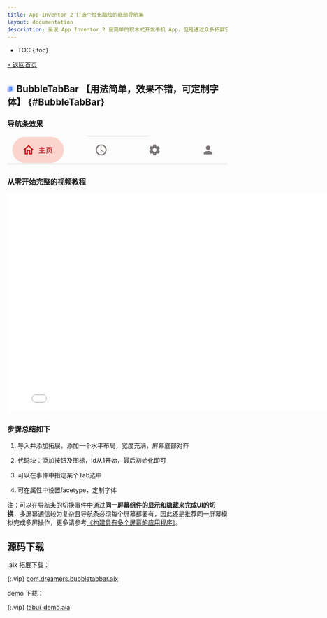 ```yaml
---
title: App Inventor 2 打造个性化酷炫的底部导航条
layout: documentation
description: 虽说 App Inventor 2 是简单的积木式开发手机 App，但是通过众多拓展它也能实现很多酷炫的功能，比如本文介绍的一款酷炫导航条，函数代码块用法超级简单，效果不错。当然还有更复杂更个性化的导航条拓展。
---
```


* TOC
{:toc}

[&laquo; 返回首页](index.html)

## <img src="navbar/BubbleTabBar.png" style="width:16px;margin:-4px 5px 0 0">BubbleTabBar 【用法简单，效果不错，可定制字体】  {#BubbleTabBar}

### 导航条效果

![导航条效果](navbar/导航条效果.gif)

### 从零开始完整的视频教程

<iframe width="800" height="500" src="//player.bilibili.com/player.html?bvid=BV1iC4y1e7DF&high_quality=1&autoplay=0" frameborder="no" allowfullscreen="true"></iframe>

### 步骤总结如下

1. 导入并添加拓展，添加一个水平布局，宽度充满，屏幕底部对齐

1. 代码块：添加按钮及图标，id从1开始，最后初始化即可

1. 可以在事件中指定某个Tab选中

1. 可在属性中设置facetype，定制字体

注：可以在导航条的切换事件中通过**同一屏幕组件的显示和隐藏来完成UI的切换**，多屏幕通信较为复杂且导航条必须每个屏幕都要有，因此还是推荐同一屏幕模拟完成多屏操作，更多请参考[《构建具有多个屏幕的应用程序》](../other/manyscreens.html?f=navbar)。

## 源码下载

.aix 拓展下载：

{:.vip}
[com.dreamers.bubbletabbar.aix](navbar/com.dreamers.bubbletabbar.aix)

demo 下载：

{:.vip}
[tabui_demo.aia](navbar/tabui_demo.aia)
